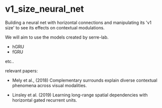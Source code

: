 # v1_size_neural_net
Building a neural net with horizontal connections and manipulating its 'v1 size' to see its effects on contextual modulations.

We will aim to use the models created by serre-lab.
 - hGRU
 - fGRU

 etc..


 relevant papers:

 - Mely et al., (2018) Complementary surrounds explain diverse contextual phenomena across visual modalities.
 
 - Linsley et al. (2019) Learning long-range spatial dependencies with horizontal gated recurrent units.


